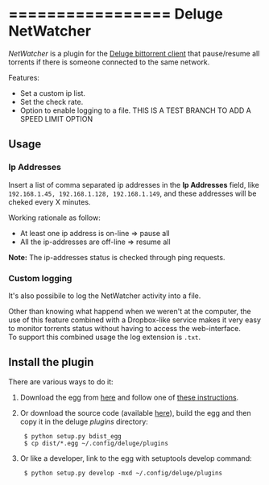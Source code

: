 =================
Deluge NetWatcher
=================

_NetWatcher_ is a plugin for the [Deluge bittorrent client](http://deluge-torrent.org/) that pause/resume all torrents if there is someone connected to the same network.

Features:

- Set a custom ip list.
- Set the check rate.
- Option to enable logging to a file.
THIS IS A TEST BRANCH TO ADD A SPEED LIMIT OPTION


Usage
-----

### Ip Addresses

Insert a list of comma separated ip addresses in the __Ip Addresses__ field, like `192.168.1.45, 192.168.1.128, 192.168.1.149`, and these addresses will be cheked every X minutes.

Working rationale as follow:

- At least one ip address is on-line => pause all
- All the ip-addresses are off-line => resume all

**Note:** The ip-addresses status is checked through ping requests.

### Custom logging

It's also possibile to log the NetWatcher activity into a file.

Other than knowing what happend when we weren't at the computer, the use of this feature combined with a Dropbox-like service makes it very easy to monitor torrents status without having to access the web-interface.  
To support this combined usage the log extension is `.txt`.


Install the plugin
------------------

There are various ways to do it:

1. Download the egg from [here](https://github.com/rikpg/NetWatcher/downloads) and follow one of [these instructions](http://dev.deluge-torrent.org/wiki/Plugins#InstallingPlugins).

2. Or download the source code (available [here](https://github.com/rikpg/NetWatcher)), build the egg and then copy it in the deluge _plugins_ directory:

        $ python setup.py bdist_egg
        $ cp dist/*.egg ~/.config/deluge/plugins

3. Or like a developer, link to the egg with setuptools develop command:

        $ python setup.py develop -mxd ~/.config/deluge/plugins
